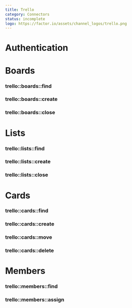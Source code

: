 ```yaml
---
title: Trello
category: Connectors
status: incomplete
logo: https://factor.io/assets/channel_logos/trello.png
---
```

# Authentication

# Boards
### trello::boards::find
### trello::boards::create
### trello::boards::close

# Lists
### trello::lists::find
### trello::lists::create
### trello::lists::close

# Cards
### trello::cards::find
### trello::cards::create
### trello::cards::move
### trello::cards::delete

# Members
### trello::members::find
### trello::members::assign